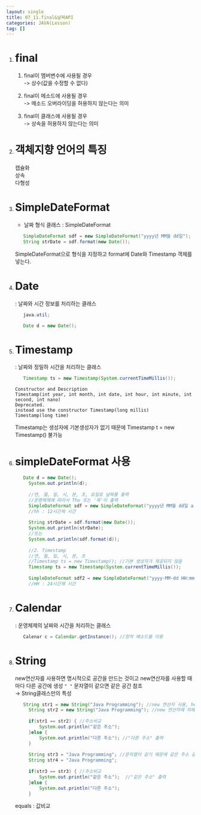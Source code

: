 ```yaml
---
layout: single
title: 07_11.final&날짜API
categories: JAVA(Lesson)
tag: []
---
```


1. # final
   1. final이 멤버변수에 사용될 경우   
      -> 상수(값을 수정할 수 없다)   

   1. final이 메소드에 사용될 경우   
      -> 메소드 오버라이딩을 허용하지 않는다는 의미   

   1. final이 클래스에 사용될 경우   
      -> 상속을 허용하지 않는다는 의미   

1. # 객체지향 언어의 특징

   캡슐화   
   상속   
   다형성   

1. # SimpleDateFormat
   - 날짜 형식 클래스 : SimpleDateFormat   
   ```java
      SimpleDateFormat sdf = new SimpleDateFormat("yyyy년 MM월 dd일");
      String strDate = sdf.format(new Date());
   ```   
   SimpleDateFormat으로 형식을 지정하고 format에 Date와 Timestamp 객체를 넣는다.

1. # Date 
   : 날짜와 시간 정보를 처리하는 클래스   

   ```java
      java.util;

      Date d = new Date();
   ```     
1. # Timestamp 
   : 날짜와 정밀하 시간을 처리하는 클래스   
   ```java
      Timestamp ts = new Timestamp(System.currentTimeMillis());
   ```   
   ```
   Constructor and Description
   Timestamp(int year, int month, int date, int hour, int minute, int second, int nano)
   Deprecated. 
   instead use the constructor Timestamp(long millis)
   Timestamp(long time)
   ```   
   Timestamp는 생성자에 기본생성자가 없기 때문에 Timestamp t = new Timestamp() 불가능   

1. # simpleDateFormat 사용
   ```java
      Date d = new Date();
		System.out.println(d);
		
		//연, 월, 일, 시, 분, 초, 요일로 날짜를 출력
		//운영체제에 따라서 Thu 또는 '목'이 출력
		SimpleDateFormat sdf = new SimpleDateFormat("yyyy년 MM월 dd일 a hh:mm:ss E요일");
		//hh : 12시간제 시간
		
		String strDate = sdf.format(new Date());
		System.out.println(strDate);
		//또는
		System.out.println(sdf.format(d));
		
		//2. Timestamp
		//연, 월, 일, 시, 분, 초
		//Timestamp ts = new Timestamp(); //기본 생성자가 제공되지 않음
		Timestamp ts = new Timestamp(System.currentTimeMillis());
		
		SimpleDateFormat sdf2 = new SimpleDateFormat("yyyy-MM-dd HH:mm:ss");
		//HH : 24시간제 시간
   ```   

1. # Calendar 
   : 운영체제의 날짜와 시간을 처리하는 클래스   
   ```java
      Calenar c = Calendar.getInstance(); //정적 메소드를 이용
   ```   

1. # String
   new연산자를 사용하면 명시적으로 공간을 만드는 것이고 new연산자를 사용할 때마다 다른 공간에 생성
   `" "` 문자열이 같으면 같은 공간 참조   
   → String클래스만의 특성   
   ```java
      String str1 = new String("Java Programming"); //new 연산자 사용, heap에 공간을 명시적으로 생성
		String str2 = new String("Java Programming"); //new 연산자에 의해 서로 다른 공간 생성
		
		if(str1 == str2) { //주소비교
			System.out.println("같은 주소");
		}else {
			System.out.println("다른 주소"); //"다른 주소" 출력
		}
		
		String str3 = "Java Programming"; //문자열이 같기 때문에 같은 주소 공간에 생성
		String str4 = "Java Programming";
		
		if(str3 == str3) { //주소비교
			System.out.println("같은 주소");  //"같은 주소" 출력
		}else {
			System.out.println("다른 주소");
		}
   ```   

   equals : 값비교


